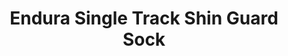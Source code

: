 ---
layout: shop-single
title: Endura Single Track Shin Guard Sock
id: "PG001154"
make: "Endura Single Track Shin Guard Sock"
model: 
brand_logo: "/globalassets/brand-logos/endura.jpg"
name: "Endura Single Track Shin Guard Sock"
star_rating: "4"
price_current: "$49.99"
price_msrp: 
price_discount: 
availability: "In Stock"
description: "&#35;&#35; Endura SingleTrack Shin Guard Sock

If you ride on platform pedals, chances are that you have felt the
indescribable pain of having your foot slip off the pedal, launching the metal
pins at high speeds into your shin. Endura knows your pain and designed the
SingleTrack Shin Guard Socks, an extended length performance riding sock with
memory foam inserts at the shin and ankle for protection. Designed with a
super-soft, moisture-wicking fabric, the SingleTrack Shin Guard Socks are
comfortable enough to wear all day. A stretch cuff provides a no-slip fit and
the breathable fabric keeps your feet well ventilated.

&#35;&#35;&#35; Features

  * **Moisture-wicking fabric**
  * **Stretch cuff**
  * **Memory foam pads** on front of shins and around ankles

Size Chart Size | Small/ Medium | Large/ Extra Large  
---|---|---  
US Shoe Size | 5.5-9 | 9.5-13  
EU Shoe Size | 37-42 | 42.5-47

"
meta_description: "Endura SingleTrack Shin Guard Sock  If you ride on platform pedals chances are that you have felt the indescribable pain of having your foot slip off the pedal launching the metal pins at high speeds into your shin. Endura knows your pain and designed the SingleTrack Shin Guard Socks an extended length performance riding sock with memory foam inserts at the shin and ankle for protection."
meta_keywords: "PG001154, Endura Single Track Shin Guard Sock, Endura, Shin & Knee Pads"
og_description: 
og_title: 
og_type: 
og_url: 
og_image: 
og_audio: 
og_determiner: 
og_locale: 
og_locale_alternate: 
og_site_name: 
og_video: 
og_image_secure_url: 
og_image_type: 
og_image_width: 
og_image_height: 
og_image_alt: 
og_video_secure_url: 
og_video_type: 
og_video_width: 
og_video_height: 
og_audio_secure_url: 
og_audio_type: 
twitter_card: 
twitter_site: 
twitter_creator: 
twitter_image: 
twitter_title: 

---